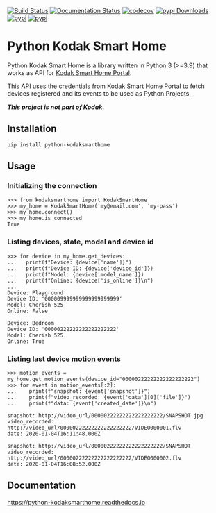 [![Build Status](https://github.com/kairoaraujo/python-kodaksmarthome/actions/workflows/merge.yml/badge.svg)](https://github.com/kairoaraujo/python-kodaksmarthome/actions/workflows/merge.yml)
[![Documentation Status](https://readthedocs.org/projects/python-kodaksmarthome/badge/?version=latest)](https://python-kodaksmarthome.readthedocs.io/en/latest/?badge=latest)
[![codecov](https://codecov.io/gh/kairoaraujo/python-kodaksmarthome/branch/master/graph/badge.svg)](https://codecov.io/gh/kairoaraujo/python-kodaksmarthome)
[![pypi Downloads](https://img.shields.io/pypi/dm/python-kodaksmarthome)](https://pypistats.org/packages/python-kodaksmarthome)
[![pypi](https://img.shields.io/pypi/v/python-kodaksmarthome.svg)](https://pypi.python.org/pypi/python-kodaksmarthome)
[![pypi](https://img.shields.io/pypi/l/python-kodaksmarthome.svg)](https://pypi.python.org/pypi/python-kodaksmarthome)


# Python Kodak Smart Home


Python Kodak Smart Home is a library written in Python 3 (>=3.9) that works as API for
[Kodak Smart Home Portal](https://kodaksmarthome.com).

This API uses the credentials from Kodak Smart Home Portal to fetch devices
registered and its events to be used as Python Projects.

***This project is not part of Kodak.***

## Installation

``pip install python-kodaksmarthome``


## Usage


### Initializing the connection

```pycon
>>> from kodaksmarthome import KodakSmartHome
>>> my_home = KodakSmartHome('my@email.com', 'my-pass')
>>> my_home.connect()
>>> my_home.is_connected
True
```


### Listing devices, state, model and device id

```pycon
>>> for device in my_home.get_devices:
...   print(f"Device: {device['name']}")
...   print(f"Device ID: {device['device_id']})
...   print(f"Model: {device['model_name']})
...   print(f"Online: {device['is_online']}\n")
...
Device: Playground
Device ID: '000009999999999999999999'
Model: Cherish 525
Online: False

Device: Bedroom
Device ID: '00000222222222222222222'
Model: Cherish 525
Online: True
```


### Listing last device motion events

```pycon
>>> motion_events = my_home.get_motion_events(device_id="00000222222222222222222")
>>> for event in motion_events[:2]:
...    print(f"snapshot: {event['snapshot']}")
...    print(f"video_recorded: {event['data'][0]['file']}")
...    print(f"data: {event['created_date']}\n")

snapshot: http://video_url/00000222222222222222222/SNAPSHOT.jpg
video_recorded: http://video_url/00000222222222222222222/VIDEO000001.flv
date: 2020-01-04T16:11:48.000Z

snapshot: http://video_url/00000222222222222222222/SNAPSHOT
video_recorded: http://video_url/00000222222222222222222/VIDEO000002.flv
date: 2020-01-04T16:08:52.000Z
```


## Documentation


https://python-kodaksmarthome.readthedocs.io









